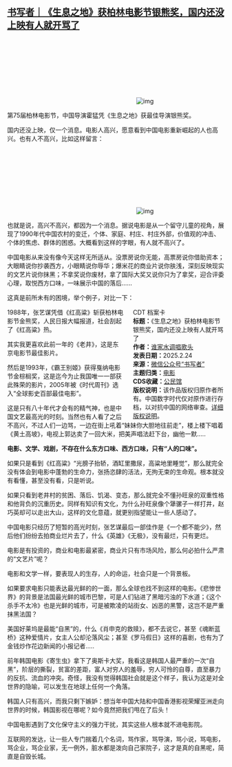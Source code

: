 <!--1740411383000-->
[书写者｜《生息之地》获柏林电影节银熊奖，国内还没上映有人就开骂了](https://chinadigitaltimes.net/chinese/716060.html)
------

<p><img decoding="async" src="data:image/svg+xml,%3Csvg%20xmlns='http://www.w3.org/2000/svg'%20viewBox='0%200%200%200'%3E%3C/svg%3E" alt="img" data-lazy-src="https://chinadigitaltimes.net/chinese/files/2025/02/post-716060-67bc917d96ec8."><noscript><img decoding="async" src="https://chinadigitaltimes.net/chinese/files/2025/02/post-716060-67bc917d96ec8." alt="img"></noscript></p><p>第75届柏林电影节，中国导演霍猛凭《生息之地》获最佳导演银熊奖。</p><p>国内还没上映，仅一个消息。电影人高兴，愿意看到中国电影重新崛起的人也高兴。也有人不高兴，比如这样留言：</p><p><img decoding="async" src="data:image/svg+xml,%3Csvg%20xmlns='http://www.w3.org/2000/svg'%20viewBox='0%200%200%200'%3E%3C/svg%3E" alt="img" data-lazy-src="https://chinadigitaltimes.net/chinese/files/2025/02/post-716060-67bc917db4dfd."><noscript><img decoding="async" src="https://chinadigitaltimes.net/chinese/files/2025/02/post-716060-67bc917db4dfd." alt="img"></noscript></p><p>也就是说，高兴不高兴，都因为一个消息。据说电影是从一个留守儿童的视角，展现了1990年代中国农村的变迁，个体、家庭、村庄、村庄外部，价值观的冲击、个体的焦虑、群体的困惑。大概看到这样的字眼，有人就不高兴了。</p><p>中国电影从来没有像今天这样无所适从。没票房说你无能，高票房说你借助资本；大眼睛说你抄袭西方，小眼睛说你辱华；爆米花的商业片说你肤浅，深刻反映现实的文艺片说你抹黑；不拿奖说你废材，拿了国际大奖又说你只为了拿奖，迎合评委心理，取悦西方口味，一味展示中国的落后……</p><p>这真是前所未有的困境，举个例子，对比一下：</p><div style="width:42%;float:right;padding-left:20px;"><div class="su-spoiler su-spoiler-style-fancy su-spoiler-icon-chevron-circle" data-scroll-offset="0" data-anchor-in-url="no"><div class="su-spoiler-title" tabindex="0" role="button"><span class="su-spoiler-icon"></span>CDT 档案卡</div><div class="su-spoiler-content su-u-clearfix su-u-trim"><strong>标题：</strong>《生息之地》获柏林电影节银熊奖，国内还没上映有人就开骂了<br><strong>作者：</strong><a href="https://chinadigitaltimes.net/space/书写者" target="_blank">谁家水调唱歌头</a><br><strong>发表日期：</strong>2025.2.24<br><strong>来源：</strong><a href="https://web.archive.org/web/https://mp.weixin.qq.com/s/zv3ZKu1CYttdTvspleUjhw" target="_blank">微信公众号“书写者”</a><br><strong>主题归类：</strong><a href="https://chinadigitaltimes.net/space/电影" target="_blank">电影</a><br><strong>CDS收藏：</strong><a href="https://chinadigitaltimes.net/space/%E5%85%AC%E6%B0%91%E9%A6%86" target="_blank" rel="noopener">公民馆</a><br><strong>版权说明：</strong>该作品版权归原作者所有。中国数字时代仅对原作进行存档，以对抗中国的网络审查。<a href="https://chinadigitaltimes.net/chinese/copyright">详细版权说明</a>。</div></div></div><p>1988年，张艺谋凭借《红高粱》斩获柏林电影节金熊奖，人民日报大幅报道，社会刮起了《红高粱》热。</p><p>其实我更喜欢此前一年的《老井》，这是东京电影节最佳影片。</p><p>然后是1993年，《霸王别姬》获得戛纳电影节金棕榈奖，这是迄今为止我国唯一一部获此殊荣的影片，2005年被《时代周刊》选入“全球影史百部最佳电影”。</p><p>这是只有八十年代才会有的精气神，也是中国文艺最高光的时刻。当然也有人看了之后不高兴，不过人们一边骂，一边在街上吼着“妹妹你大胆地往前走”，楼上楼下唱着《黄土高坡》，电视上郭达卖了一回大米，把美声唱法赶下台，幽他一默…..</p><p><strong>电影、文学、戏剧，不存在什么东方口味、西方口味，只有“人的口味”。</strong></p><p>如果只是看到《红高粱》“光膀子抬轿，酒缸里撒尿，高粱地里睡觉”，那么就完全没有体会到电影中蓬勃的生命力，张扬恣肆的活法，无拘无束的生命观。根本就没有看懂，甚至没有看，只是听说。</p><p>如果只看到老井村的贫困、落后、饥渴、变态，那么就完全不懂孙旺泉的双重性格和他背负的沉重历史。同样有知识有文化，为什么孙旺泉像个犟骡子一样打井，赵巧英却可以走出大山，这样的文化意蕴，就更别指望能让一些人感动了。</p><p>中国电影只经历了短暂的高光时刻，张艺谋最后一部佳作是《一个都不能少》，然后他们纷纷去拍商业烂片去了，什么《英雄》《无极》，没有最烂，只有更烂。</p><p>电影是有投资的，商业和电影最紧密，商业片只有市场风险，那么何必拍什么严肃的“文艺片”呢？</p><p>电影和文学一样，要表现人的生存，人的命运，社会只是一个背景板。</p><p>如果要求电影只能表达最光鲜的的一面，那么全球也找不到这样的电影。《悲惨世界》的背景是法国最光鲜的城市巴黎，可是人们钻进了黑暗污浊的下水道；《这个杀手不太冷》也是光鲜的城市，可是被欺凌的站街女、凶恶的黑警，这岂不是严重抹黑法国？</p><p>美国好莱坞是最能“自黑”的，什么《肖申克的救赎》，都不去说它，甚至《魂断蓝桥》这种爱情片，女主人公却沦落风尘；甚至《罗马假日》这样的喜剧，也有为了金钱炒作花边新闻的小报记者…..</p><p>前年韩国电影《寄生虫》拿下了奥斯卡大奖，我看这是韩国人最严重的一次“自黑”，阶层的撕裂，贫富的差距，富人对穷人的羞辱，穷人可怜的自尊，直至暴力的反抗、流血的冲突。奇怪，我没有觉得韩国社会就是这个样子，我认为这是对全世界的隐喻，可以发生在地球上任何一个角落。</p><p>韩国人只有高兴，而我只剩下嫉妒：想当年中国大陆和中国香港影视荣耀亚洲走向世界的时候，韩国影视在哪呢？如今竟然把我们甩在了后头！</p><p>中国电影遇到了文化保守主义的强力干扰，其实这些人根本就不进电影院。</p><p>互联网的发达，让一些人专门揣着几个名词，骂作家，骂导演，骂小说，骂电影，骂企业，骂企业家，无一例外，脏水都是泼向自己家院子，这才是真的自黑呢，简直是自毁长城。</p><div class="addtoany_share_save_container addtoany_content addtoany_content_bottom"><div class="a2a_kit a2a_kit_size_32 addtoany_list" data-a2a-url="https://chinadigitaltimes.net/chinese/716060.html" data-a2a-title="书写者｜《生息之地》获柏林电影节银熊奖，国内还没上映有人就开骂了"><a class="a2a_button_facebook" href="https://www.addtoany.com/add_to/facebook?linkurl=https%3A%2F%2Fchinadigitaltimes.net%2Fchinese%2F716060.html&amp;linkname=%E4%B9%A6%E5%86%99%E8%80%85%EF%BD%9C%E3%80%8A%E7%94%9F%E6%81%AF%E4%B9%8B%E5%9C%B0%E3%80%8B%E8%8E%B7%E6%9F%8F%E6%9E%97%E7%94%B5%E5%BD%B1%E8%8A%82%E9%93%B6%E7%86%8A%E5%A5%96%EF%BC%8C%E5%9B%BD%E5%86%85%E8%BF%98%E6%B2%A1%E4%B8%8A%E6%98%A0%E6%9C%89%E4%BA%BA%E5%B0%B1%E5%BC%80%E9%AA%82%E4%BA%86" title="Facebook" rel="nofollow noopener" target="_blank"></a><a class="a2a_button_twitter" href="https://www.addtoany.com/add_to/twitter?linkurl=https%3A%2F%2Fchinadigitaltimes.net%2Fchinese%2F716060.html&amp;linkname=%E4%B9%A6%E5%86%99%E8%80%85%EF%BD%9C%E3%80%8A%E7%94%9F%E6%81%AF%E4%B9%8B%E5%9C%B0%E3%80%8B%E8%8E%B7%E6%9F%8F%E6%9E%97%E7%94%B5%E5%BD%B1%E8%8A%82%E9%93%B6%E7%86%8A%E5%A5%96%EF%BC%8C%E5%9B%BD%E5%86%85%E8%BF%98%E6%B2%A1%E4%B8%8A%E6%98%A0%E6%9C%89%E4%BA%BA%E5%B0%B1%E5%BC%80%E9%AA%82%E4%BA%86" title="Twitter" rel="nofollow noopener" target="_blank"></a><a class="a2a_button_telegram" href="https://www.addtoany.com/add_to/telegram?linkurl=https%3A%2F%2Fchinadigitaltimes.net%2Fchinese%2F716060.html&amp;linkname=%E4%B9%A6%E5%86%99%E8%80%85%EF%BD%9C%E3%80%8A%E7%94%9F%E6%81%AF%E4%B9%8B%E5%9C%B0%E3%80%8B%E8%8E%B7%E6%9F%8F%E6%9E%97%E7%94%B5%E5%BD%B1%E8%8A%82%E9%93%B6%E7%86%8A%E5%A5%96%EF%BC%8C%E5%9B%BD%E5%86%85%E8%BF%98%E6%B2%A1%E4%B8%8A%E6%98%A0%E6%9C%89%E4%BA%BA%E5%B0%B1%E5%BC%80%E9%AA%82%E4%BA%86" title="Telegram" rel="nofollow noopener" target="_blank"></a><a class="a2a_button_reddit" href="https://www.addtoany.com/add_to/reddit?linkurl=https%3A%2F%2Fchinadigitaltimes.net%2Fchinese%2F716060.html&amp;linkname=%E4%B9%A6%E5%86%99%E8%80%85%EF%BD%9C%E3%80%8A%E7%94%9F%E6%81%AF%E4%B9%8B%E5%9C%B0%E3%80%8B%E8%8E%B7%E6%9F%8F%E6%9E%97%E7%94%B5%E5%BD%B1%E8%8A%82%E9%93%B6%E7%86%8A%E5%A5%96%EF%BC%8C%E5%9B%BD%E5%86%85%E8%BF%98%E6%B2%A1%E4%B8%8A%E6%98%A0%E6%9C%89%E4%BA%BA%E5%B0%B1%E5%BC%80%E9%AA%82%E4%BA%86" title="Reddit" rel="nofollow noopener" target="_blank"></a><a class="a2a_button_whatsapp" href="https://www.addtoany.com/add_to/whatsapp?linkurl=https%3A%2F%2Fchinadigitaltimes.net%2Fchinese%2F716060.html&amp;linkname=%E4%B9%A6%E5%86%99%E8%80%85%EF%BD%9C%E3%80%8A%E7%94%9F%E6%81%AF%E4%B9%8B%E5%9C%B0%E3%80%8B%E8%8E%B7%E6%9F%8F%E6%9E%97%E7%94%B5%E5%BD%B1%E8%8A%82%E9%93%B6%E7%86%8A%E5%A5%96%EF%BC%8C%E5%9B%BD%E5%86%85%E8%BF%98%E6%B2%A1%E4%B8%8A%E6%98%A0%E6%9C%89%E4%BA%BA%E5%B0%B1%E5%BC%80%E9%AA%82%E4%BA%86" title="WhatsApp" rel="nofollow noopener" target="_blank"></a><a class="a2a_button_email" href="https://www.addtoany.com/add_to/email?linkurl=https%3A%2F%2Fchinadigitaltimes.net%2Fchinese%2F716060.html&amp;linkname=%E4%B9%A6%E5%86%99%E8%80%85%EF%BD%9C%E3%80%8A%E7%94%9F%E6%81%AF%E4%B9%8B%E5%9C%B0%E3%80%8B%E8%8E%B7%E6%9F%8F%E6%9E%97%E7%94%B5%E5%BD%B1%E8%8A%82%E9%93%B6%E7%86%8A%E5%A5%96%EF%BC%8C%E5%9B%BD%E5%86%85%E8%BF%98%E6%B2%A1%E4%B8%8A%E6%98%A0%E6%9C%89%E4%BA%BA%E5%B0%B1%E5%BC%80%E9%AA%82%E4%BA%86" title="Email" rel="nofollow noopener" target="_blank"></a><a class="a2a_button_copy_link" href="https://www.addtoany.com/add_to/copy_link?linkurl=https%3A%2F%2Fchinadigitaltimes.net%2Fchinese%2F716060.html&amp;linkname=%E4%B9%A6%E5%86%99%E8%80%85%EF%BD%9C%E3%80%8A%E7%94%9F%E6%81%AF%E4%B9%8B%E5%9C%B0%E3%80%8B%E8%8E%B7%E6%9F%8F%E6%9E%97%E7%94%B5%E5%BD%B1%E8%8A%82%E9%93%B6%E7%86%8A%E5%A5%96%EF%BC%8C%E5%9B%BD%E5%86%85%E8%BF%98%E6%B2%A1%E4%B8%8A%E6%98%A0%E6%9C%89%E4%BA%BA%E5%B0%B1%E5%BC%80%E9%AA%82%E4%BA%86" title="Copy Link" rel="nofollow noopener" target="_blank"></a><a class="a2a_dd addtoany_share_save addtoany_share" href="https://www.addtoany.com/share"></a></div></div>
